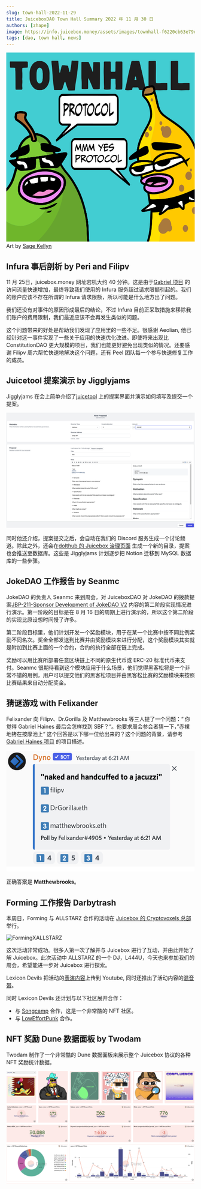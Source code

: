 ```yaml
---
slug: town-hall-2022-11-29
title: JuiceboxDAO Town Hall Summary 2022 年 11 月 30 日
authors: [zhape]
image: https://info.juicebox.money/assets/images/townhall-f6220cb63e79e62f790a0ba4a041c68c.png
tags: [dao, town hall, news]
---
```


![Town Hall banner by Sage Kellyn](townhall.png) 
Art by [Sage Kellyn](https://twitter.com/SageKellyn)

## Infura 事后剖析 by Peri and Filipv

11 月 25日，juicebox.money 网址宕机大约 40 分钟。这是由于[Gabriel 项目](https://juicebox.money/v2/p/327) 的访问流量快速增加，最终导致我们使用的 Infura 服务超过请求限额引起的。我们的账户应该不存在所谓的 Infura 请求限额，所以可能是什么地方出了问题。

我们还没有对事件的原因形成最后的结论，不过 Infura 目前正采取措施来移除我们账户的费用限制，我们最近应该不会再发生类似的问题。

这个问题带来的好处是帮助我们发现了应用里的一些不足。很感谢 Aeolian, 他已经针对这一事件实现了一些关于应用的快速优化改进。即使将来出现比 ConstitutionDAO 更大规模的项目，我们也能更好避免出现类似的情况。还要感谢 Filipv 周六帮忙快速地解决这个问题，还有 Peel 团队每一个参与快速修复工作的成员。

## Juicetool 提案演示 by Jigglyjams

Jigglyjams 在会上简单介绍了[juicetool](https://juiccetool.xyz) 上的提案界面并演示如何填写及提交一个提案。

![juicetool proposal interface](juicetool_proposal.png)

同时他还介绍，提案提交之后，会自动在我们的 Discord 服务生成一个讨论频道。除此之外，还会在[dolthub 的 Juicebox 治理页面](https://www.dolthub.com/repositories/jigglyjams/juicebox-governance) 生成一个新的目录，提案也会推送至数据库。这些是 Jigglyjams 计划逐步把 Notion 迁移到 MySQL 数据库的一些步骤。



## JokeDAO 工作报告 by Seanmc

JokeDAO 的负责人 Seanmc 来到周会，对 JuiceboxDAO 对 JokeDAO 的拨款提案[JBP-211-Sponsor Development of JokeDAO V2](https://juicetool.xyz/snapshot/jbdao.eth/proposal/0xecb6ba5ca205acb63cb430d6e94cb48e8b0ff8f1e83a0d1478d35f729ab1532f) 内容的第二阶段实现情况进行演示。第一阶段的目标是在 8 月 16 日的周期上进行演示的，所以这个第二阶段的实现比原设想时间慢了许多。

第二阶段目标里，他们计划开发一个奖励模块，用于在某一个比赛中按不同比例奖励不同名次。奖金全部发送到比赛并由奖励模块来进行分配，这个奖励模块其实就是附加到比赛上面的一个合约，合约的执行全部在链上完成。

奖励可以用比赛所部署任意区块链上不同的原生代币或 ERC-20 标准代币来支付。Seanmc 很期待看到这个模块应用于什么场景，他们觉得黑客松将是一个非常不错的用例，用户可以提交他们的黑客松项目并由黑客松比赛的奖励模块来按照比赛结果来自动分配奖金。



## 猜谜游戏 with Felixander

Felixander 向 Filipv、Dr.Gorilla 及 Matthewbrooks 等三人提了一个问题：“ 你觉得 Gabriel Haines 最后会怎样找到 SBF？“。他要求周会参会者猜一下，”赤裸地铐在按摩池上“ 这个回答是以下哪一位给出来的？这个问题的背景，请参考 [Gabriel Haines 项目](https://juicebox.money/v2/p/327) 的项目描述。

![quiz poll](quiz_poll.png)

正确答案是 **Matthewbrooks**。



## Forming 工作报告 Darbytrash

本周日，Forming 与 ALLSTARZ 合作的活动在 [Juicebox 的 Cryptovoxels 总部](http://juicebox.lexicondevils.xyz/)举行。

![FormingXALLSTARZ ](FormingXALLSTARZ.gif)

这次活动非常成功。很多人第一次了解并与 Juicebox 进行了互动，并由此开始了解 Juicebox。此次活动中 ALLSTARZ 的一个 DJ，L444U，今天也来参加我们的周会，希望能进一步对 Juicebox 进行探索。

Lexicon Devils 把活动的[表演内容](https://www.youtube.com/watch?v=zNxjgpl3fp8)上传到 Youtube, 同时还推出了活动内容的[混音带](https://soundcloud.com/lexicondevils/forming-mixtape-vol-5)。

同时 Lexicon Devils 还计划与以下社区展开合作：

-  与 [Songcamp](https://twitter.com/songcamp_) 合作，这是一个非常酷的 NFT 社区。
-  与 [LowEffortPunk](https://twitter.com/LowEffortPunks) 合作。



## NFT 奖励 Dune 数据面板 by Twodam

Twodam 制作了一个非常酷的 Dune 数据面板来展示整个 Juicebox 协议的各种 NFT 奖励统计数据。

![NFT Dune dashboard](NFT_dashboard.png)
